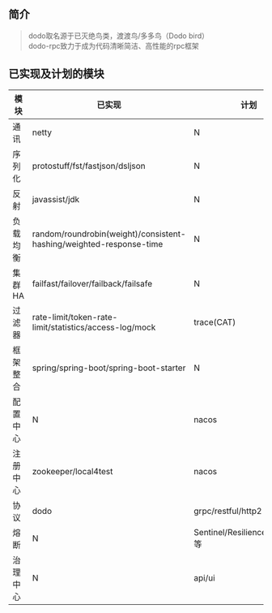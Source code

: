 简介
--
>dodo取名源于已灭绝鸟类，渡渡鸟/多多鸟（Dodo bird）  
dodo-rpc致力于成为代码清晰简洁、高性能的rpc框架  


已实现及计划的模块
--
模块 | 已实现 | 计划
--- | --- | ---
通讯 | netty | N
序列化 | protostuff/fst/fastjson/dsljson | N
反射 | javassist/jdk | N
负载均衡 | random/roundrobin(weight)/consistent-hashing/weighted-response-time | N
集群HA | failfast/failover/failback/failsafe | N
过滤器 | rate-limit/token-rate-limit/statistics/access-log/mock | trace(CAT)
框架整合 | spring/spring-boot/spring-boot-starter | N
配置中心 | N | nacos
注册中心 | zookeeper/local4test | nacos
协议 | dodo | grpc/restful/http2
熔断 | N | Sentinel/Resilience4j/Hystrix等
治理中心 | N | api/ui
